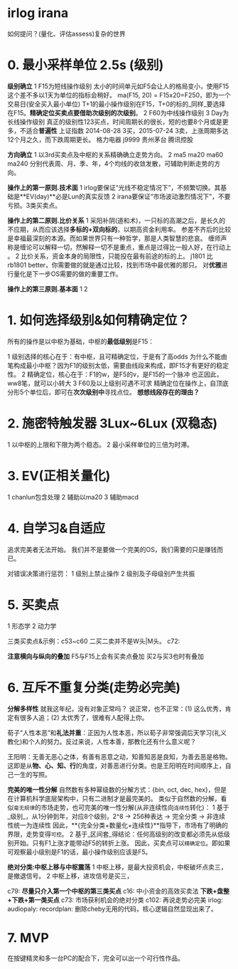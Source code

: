 # irlog irana

如何提问？(量化、评估assess)复杂的世界 

[](.doc/Molun.md)

[](~/bin/.m2doc/ircut.md)
[](~/fc/ircut.i)

# 0. 最小采样单位 2.5s (级别)

**级别确立**
1 F15为短线操作级别
  太小的时间单元如F5会让人的格局变小，使用F15这个差不多以1天为单位的指标会稍好。
  ma(F15, 20) = F15x20=F250，即为一个交易日(安全买入最小单位)
  T+1的最小操作级别在F15，T+0的标的_同样_要选择在F15。**精确定位买卖点要借助次级别的次级别**。
2 F60为中线操作级别
3 Day为长线操作级别
  真正的级别性123买点，时间周期长的很长，短的也要8个月或是更多，不适合**普遍性**
  上证指数 2014-08-28 3买，2015-07-24 3卖，上涨周期多达12个月之久，而下跌周期更长。
  格力电器
  j9999
  贵州茅台
  腾讯控股

**方向确立**
1 以3rd买卖点及中枢的关系精确确立走势方向。
2 ma5 ma20 ma60 ma240 分别代表周、月、季、年，4个均线的收敛发散，可辅助判断走势的方向。

**操作上的第一原则.技术面**
1 irlog要保证“光线不稳定情况下”，不频繁切换。其基础是**EV(day)**必是Lun的真实反馈
2 irana要保证“市场波动激烈情况下”，不要亏损。3类买卖点。

**操作上的第二原则.比价关系**
1 采阳补阴(道和术)，一只标的高潮之后，是长久的不应期，从而应该选择**多标的+双向标的**，以期高资金利用率。
  参差不齐后的比较是幸福最深刻的本源。而如果世界只有一种哲学，那是人类智慧的悲哀。
  缠师声称是缠论可以解释一切，然解释一切不是重点，重点是过得比一般人好，在行动上 。
2 比价关系，资金本身的局限性，只能投在最有前途的标的上。
  j1801 比 rb1801 better，你需要做的就是通过比较，找到市场中最优雅的那只。
  对**优雅**进行量化是下一步OS需要的做的重要工作。

**操作上的第三原则.基本面**
1
2

# 1. 如何选择级别&如何精确定位？

所有的操作是以中枢为基础，中枢的**最低级别**是F15：

1 级别选择的核心在于：有中枢，且可精确定位，于是有了高odds
  为什么不能由笔构成最小中枢？因为F1的级别太低，需要由线段来构成，即F15才有更好的稳定性。
2 精确定位，核心在于：F1的w，是F5的v，是F15的一个脉冲
  也正因此，ww8笔，就可以小转大
3 F60及以上级别可遇不可求
  精确定位在操作上，自顶底分形5个单位后，即可在**次次级别中**寻找点位。
**想想线段存在的理由？**

# 2. 施密特触发器 3Lux~6Lux (双稳态)

1 以中枢的上限和下限为两个稳态。
2 最小采样单位的三倍为时滞。

# 3. EV(正相关量化)

1 chanlun包含处理
2 辅助以ma20
3 辅助macd

# 4. 自学习&自适应

追求完美者无法开始。
我们并不是要做一个完美的OS，我们需要的只是赚钱而已。

对错误决策进行惩罚：
1 级别上禁止操作
2 级别及子母级别产生共振

# 5. 买卖点

1 形态学
2 动力学

三类买卖点&示例：c53~c60
二买二卖并不是W头|M头。
c72:

**注意横向与纵向的叠加**
F5与F15上会有买卖点叠加
买2与买3也时有叠加

# 6. 互斥不重复分类(走势必完美)

**分解多样性**
就我这年纪，没有对象正常吗？
说正常，也不正常：(1) 这么优秀，肯定有很多人追；(2) 太优秀了，很难有人配得上你。

荀子“人性本恶”和**礼法并重**：正因为人性本恶，所以荀子非常强调后天学习(礼义教化)和个人的努力。反过来说，人性本善，那教化还有什么意义呢？

王阳明：无善无恶心之体，有善有恶意之动，知善知恶是良知，为善去恶是格物。
这即是从**物、心、知、行**的角度，对善恶进行分类。也是王阳明在时间顺序上，自己一生的写照。

**完美的唯一性分解**
自然数有多种幂级数的分解方式：{bin, oct, dec, hex}，但是在计算机科学底层架构中，只有二进制才是最完美的。
类似于自然数的分解，看似`毫无规律`的市场走势，也可完美的唯一性分解(从非连续性向`连续性`转化)：
1 基于_级别_，从1分钟到年，对应8个级别，2^8 -> 256种表达 -> 完全分类 -> 非连续性统一为连续性
  因此，**{完全分类+数量化+连续性}**指导下，市场有了明确的界限，走势变得`可控`。
2 基于_区间套_得结论：任何高级别的改变都必须先从低级别开始。只有F1上涨才能带动F5的转折上涨。
  因此，买卖点可以`精确定位`。即如果可观察最小级别是F1的话，最小操作级别应该是F5。

**绝对分类:中枢上移与中枢震荡**
1 中枢上移，是最大投资机会，中枢破坏点卖三，是撤退信号。
2 中枢上移，进攻信号是买三，

c79: **尽量只介入第一个中枢的第三类买点**
c16: 中小资金的高效买卖法 **下跌+盘整+下跌+第一类买点**
c73: 市场获利机会的绝对分类
c102: 再说走势必完美
irlog:
audiopaly:
recordplan: 删除cheby无用的代码，核心逻辑自然显现出来了。

# 7. MVP

在按键精灵和多一台PC的配合下，完全可以出一个可行性作品。

